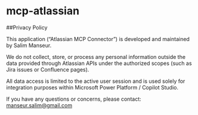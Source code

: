 # mcp-atlassian

##Privacy Policy

This application (“Atlassian MCP Connector”) is developed and maintained by Salim Manseur.

We do not collect, store, or process any personal information outside the data provided through Atlassian APIs under the authorized scopes (such as Jira issues or Confluence pages).

All data access is limited to the active user session and is used solely for integration purposes within Microsoft Power Platform / Copilot Studio.

If you have any questions or concerns, please contact:
manseur.salim@gmail.com
